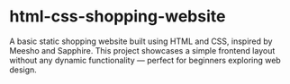 # html-css-shopping-website
A basic static shopping website built using HTML and CSS, inspired by Meesho and Sapphire. This project showcases a simple frontend layout without any dynamic functionality — perfect for beginners exploring web design.
